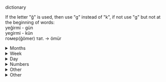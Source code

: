 dictionary

If the letter "ğ" is used, then use "g" instead of "k", if not use "g" but not at the beginning of words:  
yeğirmi - gün  
yegirmi - kün  
гомер(ğömer) тат. -> ömür

<details> 
  <summary>Months</summary>

yanuar febrel mart april may iyün iyül avgust september oktober november desember
	
</details>

<details> 
  <summary>Week</summary>

aykün - Monday (ay - moon)  
ekkün - Tuesday  
ükün - Wednesday  
dörkün - Thursday  
eşkün - Friday  
alkün - Saturday  
narkün - Sunday (nar - sun)

aygün - Monday (ay - moon)  
ekgün - Tuesday  
ügün - Wednesday  
dörgün - Thursday  
eşgün - Friday  
algün - Saturday  
nargün - Sunday (nar - sun)
	
</details>

<details> 
  <summary>Day</summary>

1)  
kün - day  
tün - night  
keç - evening  
erte - morning

kündüz  
tünne  
keçkurun  
erten

2)  
gün - day  
geçe - night  
akşam - evening  
erte - morning  

gündüz  
geçen  
akşamma  
erten

</details>

<details> 
  <summary>Numbers</summary>

nula bir eki üç dört beş altī cedi segiz toguz on  
yegirmi otuz kīrīk elli altmīş cetmiş seksen toksan  
yüz miñ million
	
</details>

<details> 
  <summary>Other</summary>

men biz sen siz ol olar  
meni bizni seni sizni onī olarnī  
meña bizge seña sizge oña olarga  
mende bizde sende sizde onda olarda  
menden bizden senden sizden ondan olardan  
menimle bizimle seniñle siziñle onala onlarla  

menim bizniñ seniñ sizniñ onīñ olarnīñ
	
</details>

<details> 
  <summary>Other</summary>

bugün - today
	
ayī - yes  
yok - no
	
baş - head  
kulak - ear  
köz(göz) - eye  
kol - hand  
ayak - leg
	
zur - big  
kiçkine - small

yīlga - river

hem - and
	
</details>
